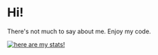 # Hi!

There's not much to say about me. Enjoy my code.

[![here are my stats!](https://github-readme-stats.vercel.app/api?username=turnip32)](https://github.com/anuraghazra/github-readme-stats)
